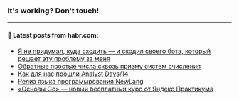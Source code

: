 ### It's working? Don't touch!

---
<!--
#### 🛠️ Technical stack:

![C++](https://img.shields.io/badge/C++-informational?logo=c%2B%2B&style=flat&logoColor=white&color=9C033A)
![Java](https://img.shields.io/badge/Java-informational?logo=java&style=flat&logoColor=white&color=007396)
![Kotlin](https://img.shields.io/badge/Kotlin-informational?logo=Kotlin&style=flat&logoColor=white&color=0095D5)
![JS](https://img.shields.io/badge/JS-informational?logo=javaScript&style=flat&logoColor=black&color=F7Df1E) <br>
![HTML5](https://img.shields.io/badge/HTML5-informational?logo=html5&style=flat&logoColor=white&color=E34F26)
![CSS3](https://img.shields.io/badge/CSS3-informational?logo=css3&style=flat&logoColor=white&color=157286)
![Sass](https://img.shields.io/badge/Saas-informational?logo=sass&style=flat&logoColor=white&color=hotpink)
![PHP](https://img.shields.io/badge/PHP-informational?logo=php&style=flat&logoColor=white&color=777BB4) <br>
![WebPAck](https://img.shields.io/badge/WebPack-informational?logo=webPack&style=flat&logoColor=white&color=FF6F00)
![Bootstrap](https://img.shields.io/badge/Bootstrap-informational?logo=Bootstrap&style=flat&logoColor=white&color=7952B3)
![MySQL](https://img.shields.io/badge/MySQL-informational?logo=MySQL&style=flat&logoColor=white&color=00f) <br>
![NodeJS](https://img.shields.io/badge/NodeJS-informational?logo=node.js&style=flat&logoColor=white&color=43853D)
![Spring](https://img.shields.io/badge/Spring-informational?logo=Spring&style=flat&logoColor=white&color=0A9EDC)
![Angular](https://img.shields.io/badge/Vue-informational?logo=vue.js&style=flat&logoColor=white&color=red)
![Git](https://img.shields.io/badge/Git-informational?logo=git&style=flat&logoColor=white&color=darkorange)

___
-->

#### 💬 Latest posts from habr.com:

<!-- BLOG-POST-LIST:START -->
- [Я не придумал, куда сходить — и скодил своего бота, который решает эту проблему за меня](https://habr.com/ru/post/673170/?utm_source=habrahabr&utm_medium=rss&utm_campaign=673170)
- [Обратные простые числа сквозь призму систем счисления](https://habr.com/ru/post/672832/?utm_source=habrahabr&utm_medium=rss&utm_campaign=672832)
- [Как для нас прошли Analyst Days/14](https://habr.com/ru/post/673266/?utm_source=habrahabr&utm_medium=rss&utm_campaign=673266)
- [Релиз языка программрования NewLang](https://habr.com/ru/post/673176/?utm_source=habrahabr&utm_medium=rss&utm_campaign=673176)
- [«Основы Go» — новый бесплатный курс от Яндекс Практикума](https://habr.com/ru/post/673256/?utm_source=habrahabr&utm_medium=rss&utm_campaign=673256)
<!-- BLOG-POST-LIST:END -->

